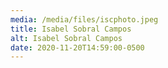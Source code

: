 ```yaml
---
media: /media/files/iscphoto.jpeg
title: Isabel Sobral Campos
alt: Isabel Sobral Campos
date: 2020-11-20T14:59:00-0500
---
```

